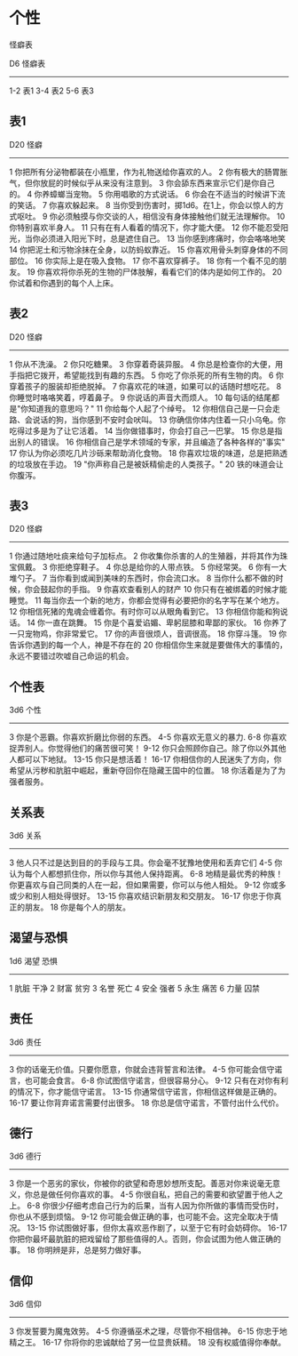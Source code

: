 # 个性

怪癖表

  D6    怪癖表
  ----- --------
  1-2   表1
  3-4   表2
  5-6   表3

## 表1

  D20   怪癖
  ----- --------------------------------------------------------------
  1     你把所有分泌物都装在小瓶里，作为礼物送给你喜欢的人。
  2     你有极大的肠胃胀气，但你放屁的时候似乎从来没有注意到。
  3     你会舔东西来宣示它们是你自己的。
  4     你养蟑螂当宠物。
  5     你用唱歌的方式说话。
  6     你会在不适当的时候讲下流的笑话。
  7     你喜欢躲起来。
  8     当你受到伤害时，掷1d6。在1上，你会以惊人的方式呕吐。
  9     你必须触摸与你交谈的人，相信没有身体接触他们就无法理解你。
  10    你特别喜欢半身人。
  11    只有在有人看着的情况下，你才能大便。
  12    你不能忍受阳光，当你必须进入阳光下时，总是遮住自己。
  13    当你感到疼痛时，你会咯咯地笑
  14    你把泥土和污物涂抹在全身，以防蚂蚁靠近。
  15    你喜欢用骨头刺穿身体的不同部位。
  16    你实际上是在吸入食物。
  17    你不喜欢穿裤子。
  18    你有一个看不见的朋友。
  19    你喜欢将你杀死的生物的尸体肢解，看看它们的体内是如何工作的。
  20    你试着和你遇到的每个人上床。

## 表2

  D20   怪癖
  ----- ------------------------------------------------------------
  1     你从不洗澡。
  2     你只吃糖果。
  3     你穿着奇装异服。
  4     你总是检查你的大便，用手指把它拨开，希望能找到有趣的东西。
  5     你吃了你杀死的所有生物的肉。
  6     你穿着孩子的服装却拒绝脱掉。
  7     你喜欢花的味道，如果可以的话随时想吃花。
  8     你睡觉时咯咯笑着，哼着鼻子。
  9     你说话的声音大而烦人。
  10    每句话的结尾都是"你知道我的意思吗？"
  11    你给每个人起了个绰号。
  12    你相信自己是一只会走路、会说话的狗，当你感到不安时会吠叫。
  13    你确信你体内住着一只小乌龟。你吃得过多是为了让它活着。
  14    当你做错事时，你会打自己一巴掌。
  15    你总是指出别人的错误。
  16    你相信自己是学术领域的专家，并且编造了各种各样的"事实"
  17    你认为你必须吃几片沙砾来帮助消化食物。
  18    你喜欢垃圾的味道，总是把熟透的垃圾放在手边。
  19    "你声称自己是被妖精偷走的人类孩子。"
  20    铁的味道会让你腹泻。

## 表3

  D20   怪癖
  ----- --------------------------------------------------------------------
  1     你通过随地吐痰来给句子加标点。
  2     你收集你杀害的人的生殖器，并将其作为珠宝佩戴。
  3     你拒绝穿鞋子。
  4     你总是给你的人带点铁。
  5     你经常哭。
  6     你有一大堆勺子。
  7     当你看到或闻到美味的东西时，你会流口水。
  8     当你什么都不做的时候，你会鼓起你的手指。
  9     你喜欢查看别人的财产
  10    你只有在被绑着的时候才能睡觉。
  11    每当你去一个新的地方，你都会觉得有必要把你的名字写在某个地方。
  12    你相信死猪的鬼魂会缠着你。有时你可以从眼角看到它。
  13    你相信你能和狗说话。
  14    你一直在跳舞。
  15    你是个喜爱谄媚、卑躬屈膝和卑鄙的家伙。
  16    你养了一只宠物鸡，你非常爱它。
  17    你的声音很烦人，音调很高。
  18    你穿斗篷。
  19    你告诉你遇到的每一个人，神是不存在的
  20    你相信你生来就是要做伟大的事情的，永远不要错过吹嘘自己命运的机会。

## 个性表

  3d6     个性
  ------- ------------------------------------------------------------------------------------
  3       你是个恶霸。你喜欢折磨比你弱的东西。
  4-5     你喜欢无意义的暴力.
  6-8     你喜欢捉弄别人。你觉得他们的痛苦很可笑！
  9-12    你只会照顾你自己。除了你以外其他人都可以下地狱。
  13-15   你只是想活着！
  16-17   你相信你的人民迷失了方向，你希望从污秽和肮脏中崛起，重新夺回你在隐藏王国中的位置。
  18      你活着是为了为强者服务。

## 关系表

  3d6     关系
  ------- ----------------------------------------------------------------------------------
  3       他人只不过是达到目的的手段与工具。你会毫不犹豫地使用和丢弃它们
  4-5     你认为每个人都想抓住你，所以你与其他人保持距离。
  6-8     地精是最优秀的种族！你更喜欢与自己同类的人在一起，但如果需要，你可以与他人相处。
  9-12    你或多或少和别人相处得很好。
  13-15   你喜欢结识新朋友和交朋友。
  16-17   你忠于你真正的朋友。
  18      你是每个人的朋友。

## 渴望与恐惧

  1d6   渴望   恐惧
  ----- ------ ------
  1     肮脏   干净
  2     财富   贫穷
  3     名誉   死亡
  4     安全   强者
  5     永生   痛苦
  6     力量   囚禁

## 责任

  3d6     责任
  ------- ----------------------------------------------------
  3       你的话毫无价值。只要你愿意，你就会违背誓言和法律。
  4-5     你可能会信守诺言，也可能会食言。
  6-8     你试图信守诺言，但很容易分心。
  9-12    只有在对你有利的情况下，你才能信守诺言。
  13-15   你通常信守诺言，你相信这样做是正确的。
  16-17   要让你背弃诺言需要付出很多。
  18      你总是信守诺言，不管付出什么代价。

## 德行

  3d6     德行
  ------- --------------------------------------------------------------------------------------------------
  3       你是一个恶劣的家伙，你被你的欲望和奇思妙想所支配。善恶对你来说毫无意义，你总是做任何你喜欢的事。
  4-5     你很自私，把自己的需要和欲望置于他人之上。
  6-8     你很少仔细考虑自己行为的后果，当有人因为你所做的事情而受伤时，你也从不感到烦恼。
  9-12    你可能会做正确的事，也可能不会。这完全取决于情况。
  13-15   你试图做好事，但你太喜欢恶作剧了，以至于它有时会妨碍你。
  16-17   你把你最坏最肮脏的把戏留给了那些值得的人。否则，你会试图为他人做正确的事。
  18      你明辨是非，总是努力做好事。

## 信仰

  3d6     信仰
  ------- ------------------------------------
  3       你发誓要为魔鬼效劳。
  4-5     你遵循巫术之理，尽管你不相信神。
  6-15    你忠于地精之王。
  16-17   你将你的忠诚献给了另一位显贵妖精。
  18      没有权威值得你奉献。
